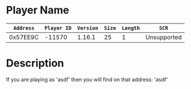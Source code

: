 # Player Name

| `Address` | `Player ID` | `Version` | `Size` | `Length` | `SCR` |
| ---------- | ----------- | --------- | ------ | -------- | ---- |
| 0x57EE9C | -11570 | 1.16.1 | 25 | 1 | Unsupported |

# Description

If you are playing as 'asdf' then you will find on that address: 'asdf'